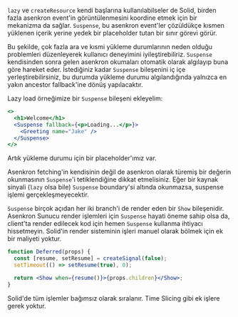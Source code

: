 `lazy` ve `createResource` kendi başlarına kullanılabilseler de Solid, birden fazla asenkron event'in görüntülenmesini koordine etmek için bir mekanizma da sağlar. `Suspense`, bu asenkron event'ler çözüldükçe kısmen yüklenen içerik yerine yedek bir placeholder tutan bir sınır görevi görür.

Bu şekilde, çok fazla ara ve kısmi yükleme durumlarının neden olduğu problemleri düzenleyerek kullanıcı deneyimini iyileştirebiliriz. `Suspense` kendisinden sonra gelen asenkron okumaları otomatik olarak algılayıp buna göre hareket eder. İstediğiniz kadar `Suspense` bileşenini iç içe yerleştirebilirsiniz, bu durumda yükleme durumu algılandığında yalnızca en yakın ancestor fallback'ine dönüş yapılacaktır.

Lazy load örneğimize bir `Suspense` bileşeni ekleyelim:

```jsx
<>
  <h1>Welcome</h1>
  <Suspense fallback={<p>Loading...</p>}>
    <Greeting name="Jake" />
  </Suspense>
</>
```

Artık yükleme durumu için bir placeholder'ımız var.

Asenkron fetching'in kendisinin değil de asenkron olarak türemiş bir değerin okunmasının `Suspense`'i tetiklendiğine dikkat etmelisiniz. Eğer bir kaynak sinyali (`lazy` olsa bile) `Suspense` boundary'si altında okunmazsa, suspense işlemi gerçekleşmeyecektir.

`Suspense` birçok açıdan her iki branch'i de render eden bir `Show` bileşenidir. Asenkron Sunucu render işlemleri için `Suspense` hayati öneme sahip olsa da, client'ta render edilecek kod için hemen `Suspense` kullanma ihtiyacı hissetmeyin. Solid'in render sisteminin işleri manuel olarak bölmek için ek bir maliyeti yoktur.

```jsx
function Deferred(props) {
  const [resume, setResume] = createSignal(false);
  setTimeout(() => setResume(true), 0);

  return <Show when={resume()}>{props.children}</Show>;
}
```

Solid'de tüm işlemler bağımsız olarak sıralanır. Time Slicing gibi ek işlere gerek yoktur.
